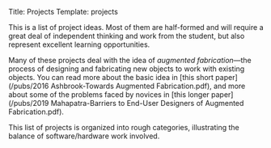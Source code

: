 Title: Projects
Template: projects

This is a list of project ideas. Most of them are half-formed and will
require a great deal of independent thinking and work from the
student, but also represent excellent learning opportunities.

Many of these projects deal with the idea of _augmented
fabrication_—the process of designing and fabricating new objects to
work with existing objects. You can read more about the basic idea in
[this short paper](/pubs/2016 Ashbrook-Towards Augmented
Fabrication.pdf), and more about some of the problems faced by novices
in [this longer paper](/pubs/2019 Mahapatra-Barriers to End-User Designers of Augmented Fabrication.pdf).

This list of projects is organized into rough categories, illustrating
the balance of software/hardware work involved.
